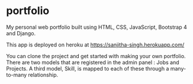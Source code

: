 # portfolio
My personal web portfolio built using HTML, CSS, JavaScript, Bootstrap 4 and Django.

This app is deployed on heroku at https://sanjitha-singh.herokuapp.com/

You can clone the project and get started with making your own portfolio.
There are two models that are registered in the admin panel : Jobs and Projects.
A third model, Skill, is mapped to each of these through a many-to-many relationship.